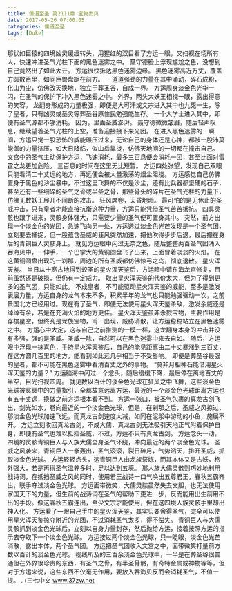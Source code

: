 ```yaml
---
title: 儒道至圣 第2111章 宝物出贝
date: 2017-05-26 07:00:05
categories: 儒道至圣
tags: [Duke]
---
```


那状如巨猿的四境凶灵缓缓转头，用猩红的双目看了方运一眼，又扫视在场所有人，快速冲进圣气光柱下面的黑色迷雾之中。
聂守德脸上浮现尴尬之色，没想到自己竟然出了如此大丑。
方运很快抵达黑色迷雾边缘。
黑色迷雾高近万丈，覆盖方圆数百里，如同巨兽盘踞在前方。
一道道强劲的力量在其中涌动，碎石成粉，化山为尘，仿佛改天换地，独立于葬圣谷，自成一界。
方运周身淡金色光华一闪，在圣气的保护下冲入黑色迷雾之中。
外界，两头大妖王相视一眼，露出得意的笑容。
龙翻身形成的力量极强，即便是大可汗或文宗进入其中也九死一生，除了皇者，只有凶灵或圣灵等葬圣谷原住民勉强能生存。
一个大学士进入其中，即便有圣气源都不够消耗。
因为，里面圣威澎湃。
聂守德微微皱眉，随后轻声叹息，继续望着圣气光柱的上空，准备迎接接下来光团。
在进入黑色迷雾的一瞬间，方运只觉一股恐怖的威能碾压过来，无论自己的身体还是心神，都被一股沛莫能御的力量挤压，如大日降临，似山岳靠拢，仿佛天地间的一切都在撞击自己。
文宫中的圣气主动保护方运，飞速消耗，最多三百息便会消耗一团，甚至比面对雷霆之龙更加危险。
三百息的时间在这里无比短暂。
方运四处张望，发现自己双眼只能看清二十丈远的地方，再远便会被大量激荡的烟尘阻挠。
方运感觉自己仿佛置身于黑色的沙尘暴中，不过这里飞舞的不仅是沙尘，还有比兵器都坚硬的石子，甚至还有一些细碎的圣气之骨或半圣之骨，那些骨头的碎片在圣气光柱的力量下，仿佛无数妖王展开不间断的攻击。
狂风席卷，天昏地暗。
最可怕的是无休止的圣威冲击，只有皇者才能直接抗衡这种力量，方运只能凭借圣气苦苦抵抗。
四具灵骸也跟了进来，灵骸身体强大，只需要少量的圣气便可置身其中。
突然，前方出现一个淡金色的光团，急速飞向另一处，方运透过淡金色光芒发现是一个圣气团，立刻要去捕捉，但一股蕴含圣威的狂风突然加速，把他吹得步步后退，最后撞在身后的青铜巨人灵骸身上。
就见方运眼中闪过无奈之色，随后整整两百圣气团涌入吞海贝中，一伸手，一个巴掌大的黄铜圆盘飞了出来，上面冒着淡淡的火焰。
在这黄铜圆盘出现的一刹那，周边的所有圣威都仿佛惊弓之鸟，彻底退散。
星火浑天鉴。
当日从十寒古地得到蛟圣的星火浑天鉴后，方运暗中请东海龙宫修复，目前虽然还是破损，但仍有一定威力。
取出星火浑天鉴的代价太大，但为了得到更多的圣气团，只能如此。
不成皇者，不可能驱动星火浑天鉴的威能，至多是激发表层力量，方运自身的龙气本来不多，积累半年的龙气也只能勉强驱动一次，之前景国北方已经用过。现在有了圣气，即便无法使用星火浑天鉴杀敌，激发余威还是绰绰有余，若是在充满火焰的地方更佳。
星火浑天鉴虽非杀戮宝物，主要作用是穿梭星空，但终究是龙族宝物，甫一出现，威胁消散，让方运稳稳站立在黑色迷雾之中。
方运心中大定，这与自己之前推测的一模一样，这龙翻身本身的冲击并没有多强，强的是圣威。圣威一除，自然可以在黑色迷雾中来去自如。
随后，方运眼中浮现一抹喜色，手持星火浑天鉴后，自己的能见距离由二十丈暴涨到三百丈，在这方圆几百里的地方，能看到如此远几乎相当于不受影响。
即便是葬圣谷最强的皇者，都不可能在黑色迷雾中看清百丈之外的事物。
“莫非月相神石能借用星火浑天鉴的力量？”
方运脑海中闪过一个念头，随后缓缓下降，最后停在离地百丈的半空，目光扫视四周。
就见数以百计的淡金色光球在狂风之中飞舞，这些淡金色光球被冥冥中的力量指引，全都故意远离方运，最近的一个淡金色光球距离方运也有五十丈远，换做之前方运根本看不到。
方运一张口，被圣气包裹的真龙古剑飞出，剑光如水，卷向最近的一个淡金色光球，但是，在刹那之后，圣威之风掠过，那淡金色光球加速飞远，而真龙古剑速度大减，如同在泥浆中游动的小鱼，施展不开。
方运立刻收回真龙古剑，不成大儒，真龙古剑无法吸引天地正气附着保护自身，即便有圣气也难以抵挡圣威，不过，方运不只有真龙古剑。
方运念头一动，四境的灵骸青铜巨人与人族大儒全身圣气环绕，冲向最近的两个淡金色光球。
圣威之风袭来，青铜巨人一拳轰出，圣气滚滚，裂日碎月，气势滔天，排开圣威，抓取淡金色光球。
方运轻轻点头，这青铜巨人由龙族祭炼，而其本体又是古妖，格外强大，若是再得圣气温养多时，足以达到五境。
那人族大儒灵骸则巧妙地利用战诗词，在抵挡圣威之风的同时，使用君王战诗一口气唤出五尊君王，春秋五霸齐出，联手夺过淡金色光球。
方运面带微笑，大儒灵骸虽然失去文胆，也无法使用家国天下的力量，但生前的战诗词在圣气的帮助下更进一步，反而能用出生前用不出的手段。像这春秋五霸连出，至少文宗才能使用，但在这四境人族灵骸手里却出神入化。
方运看了一眼自己手中的星火浑天鉴，其实只要舍得圣气，完全可以使用星火浑天鉴掠夺附近的光团，不过消耗圣气太多，得不偿失。
青铜巨人与大儒灵骸抓到淡金色光球后，立刻以自身力量封存，然后抛给方运，接着按照方运的指示去夺取下一个淡金色光球。
方运接过两个淡金色光球，只一眨眼，淡金色光芒消散，露出本体，两个圣气团。
方运把圣气团收入文宫之中，面带微笑打量前方数以百计的淡金色光球。
视线所及的三百余淡金色光球中，一半是在葬圣谷很普通但在外界很珍贵的东西，有圣气之骨，有半圣骨骼，有奇特金属或神物等等，但对于方运来说，这些东西不仅毫无作用，要放入吞海贝反而会消耗圣气，不值一提。
.
(三七中文 www.37zw.net